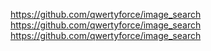 https://github.com/qwertyforce/image_search
https://github.com/qwertyforce/image_search
https://github.com/qwertyforce/image_search
